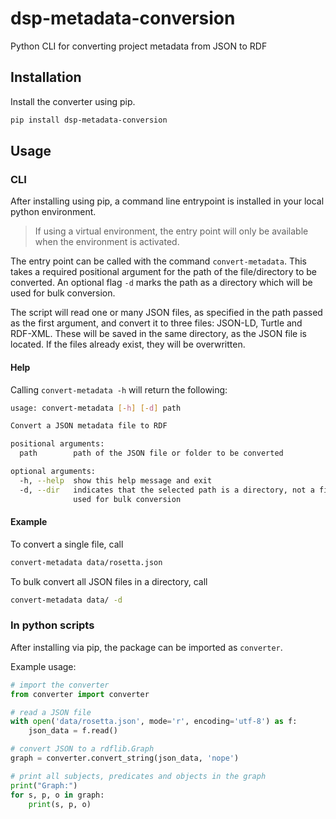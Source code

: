 # dsp-metadata-conversion
Python CLI for converting project metadata from JSON to RDF

## Installation

Install the converter using pip.

```bash
pip install dsp-metadata-conversion
```

## Usage

### CLI

After installing using pip, a command line entrypoint is installed in your local python environment.

> If using a virtual environment, the entry point will only be available when the environment is activated.

The entry point can be called with the command `convert-metadata`. This takes a required positional argument for the path of the file/directory to be converted. An optional flag `-d` marks the path as a directory which will be used for bulk conversion.

The script will read one or many JSON files, as specified in the path passed as the first argument, and convert it to three files: JSON-LD, Turtle and RDF-XML. These will be saved in the same directory, as the JSON file is located. If the files already exist, they will be overwritten.

#### Help

Calling `convert-metadata -h` will return the following:

```bash
usage: convert-metadata [-h] [-d] path

Convert a JSON metadata file to RDF

positional arguments:
  path        path of the JSON file or folder to be converted

optional arguments:
  -h, --help  show this help message and exit
  -d, --dir   indicates that the selected path is a directory, not a file, and should be
              used for bulk conversion
```

#### Example

To convert a single file, call

```bash
convert-metadata data/rosetta.json
```

To bulk convert all JSON files in a directory, call

```bash
convert-metadata data/ -d
```

### In python scripts

After installing via pip, the package can be imported as `converter`.

Example usage:

```python
# import the converter
from converter import converter

# read a JSON file
with open('data/rosetta.json', mode='r', encoding='utf-8') as f:
    json_data = f.read()

# convert JSON to a rdflib.Graph
graph = converter.convert_string(json_data, 'nope')

# print all subjects, predicates and objects in the graph
print("Graph:")
for s, p, o in graph:
    print(s, p, o)
```
